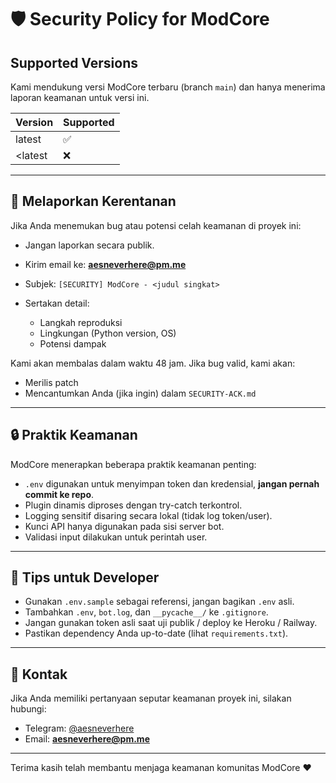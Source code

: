 # 🛡️ Security Policy for ModCore

## Supported Versions

Kami mendukung versi ModCore terbaru (branch `main`) dan hanya menerima laporan keamanan untuk versi ini.

| Version  | Supported |
| -------- | --------- |
| latest   | ✅         |
| \<latest | ❌         |

---

## 🚨 Melaporkan Kerentanan

Jika Anda menemukan bug atau potensi celah keamanan di proyek ini:

* Jangan laporkan secara publik.
* Kirim email ke: **[aesneverhere@pm.me](mailto:aesh.n@outlook.com)**
* Subjek: `[SECURITY] ModCore - <judul singkat>`
* Sertakan detail:

  * Langkah reproduksi
  * Lingkungan (Python version, OS)
  * Potensi dampak

Kami akan membalas dalam waktu 48 jam. Jika bug valid, kami akan:

* Merilis patch
* Mencantumkan Anda (jika ingin) dalam `SECURITY-ACK.md`

---

## 🔒 Praktik Keamanan

ModCore menerapkan beberapa praktik keamanan penting:

* `.env` digunakan untuk menyimpan token dan kredensial, **jangan pernah commit ke repo**.
* Plugin dinamis diproses dengan try-catch terkontrol.
* Logging sensitif disaring secara lokal (tidak log token/user).
* Kunci API hanya digunakan pada sisi server bot.
* Validasi input dilakukan untuk perintah user.

---

## 📝 Tips untuk Developer

* Gunakan `.env.sample` sebagai referensi, jangan bagikan `.env` asli.
* Tambahkan `.env`, `bot.log`, dan `__pycache__/` ke `.gitignore`.
* Jangan gunakan token asli saat uji publik / deploy ke Heroku / Railway.
* Pastikan dependency Anda up-to-date (lihat `requirements.txt`).

---

## 💬 Kontak

Jika Anda memiliki pertanyaan seputar keamanan proyek ini, silakan hubungi:

* Telegram: [@aesneverhere](https://t.me/aesneverhere)
* Email: **[aesneverhere@pm.me](mailto:aesh.n@outlook.com)**

---

Terima kasih telah membantu menjaga keamanan komunitas ModCore ❤️
